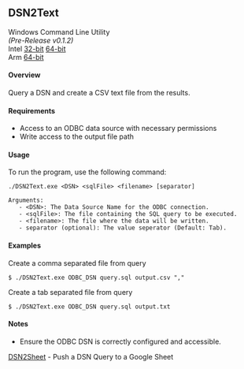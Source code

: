## DSN2Text

Windows Command Line Utility  
_(Pre-Release v0.1.2)_  
Intel [32-bit](https://github.com/coop-blake/DSN2Sheet/releases/download/v0.1.2/DSN2Text-dev-i686.exe) [64-bit](https://github.com/coop-blake/DSN2Sheet/releases/download/v0.1.2/DSN2Text-dev-x86_64.exe)  
Arm [64-bit](https://github.com/coop-blake/DSN2Sheet/releases/download/v0.1.2/DSN2Text-dev-aarch64.exe)

#### Overview

Query a DSN and create a CSV text file from the results.

#### Requirements

- Access to an ODBC data source with necessary permissions
- Write access to the output file path

#### Usage

To run the program, use the following command:

```
./DSN2Text.exe <DSN> <sqlFile> <filename> [separator]

Arguments:
   - <DSN>: The Data Source Name for the ODBC connection.
   - <sqlFile>: The file containing the SQL query to be executed.
   - <filename>: The file where the data will be written.
   - separator (optional): The value seperator (Default: Tab).
```

#### Examples

Create a comma separated file from query

```
$ ./DSN2Text.exe ODBC_DSN query.sql output.csv ","
```

Create a tab separated file from query

```
$ ./DSN2Text.exe ODBC_DSN query.sql output.txt
```

#### Notes

- Ensure the ODBC DSN is correctly configured and accessible.

[DSN2Sheet](dsn2Sheet.html) - Push a DSN Query to a Google Sheet
